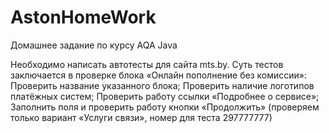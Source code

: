# AstonHomeWork
Домашнее задание по курсу AQA Java

Необходимо написать автотесты для сайта mts.by. 
Суть тестов заключается в проверке блока «Онлайн пополнение без комиссии»:
Проверить название указанного блока;
Проверить наличие логотипов платёжных систем;
Проверить работу ссылки «Подробнее о сервисе»;
Заполнить поля и проверить работу кнопки «Продолжить» 
(проверяем только вариант «Услуги связи», номер для теста 297777777)